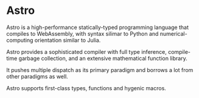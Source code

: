 # Astro
Astro is a high-performance statically-typed programming language that compiles to WebAssembly, with syntax silimar to Python and numerical-computing orientation similar to Julia. 

Astro provides a sophisticated compiler with full type inference, compile-time garbage collection, and an extensive mathematical function library. 

It pushes multiple dispatch as its primary paradigm and borrows a lot from other paradigms as well. 

Astro supports first-class types, functions and hygenic macros.
